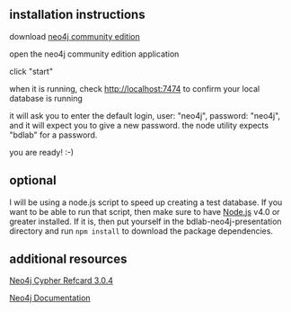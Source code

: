 ## installation instructions

download [neo4j community edition](https://neo4j.com/download/community-edition/)

open the neo4j community edition application

click "start"

when it is running, check [http://localhost:7474](http://localhost:7474) to confirm your local database is running

it will ask you to enter the default login, user: "neo4j", password: "neo4j", and it will expect you to give a new password. the node utility expects "bdlab" for a password.

you are ready! :-)

## optional

I will be using a node.js script to speed up creating a test database. If you want to be able to run that script, then make sure to have [Node.js](https://nodejs.org/) v4.0 or greater installed. If it is, then put yourself in the bdlab-neo4j-presentation directory and run `npm install` to download the package dependencies.

## additional resources

[Neo4j Cypher Refcard 3.0.4](https://neo4j.com/docs/cypher-refcard/current/)

[Neo4j Documentation](https://neo4j.com/docs/developer-manual/current/)
